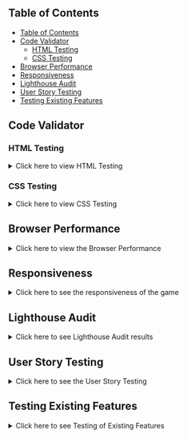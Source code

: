 ## Table of Contents

- [Table of Contents](#table-of-contents)
- [Code Validator](#code-validator)
  - [HTML Testing](#html-testing)
  - [CSS Testing](#css-testing)
- [Browser Performance](#browser-performance)
- [Responsiveness](#responsiveness)
- [Lighthouse Audit](#lighthouse-audit)
- [User Story Testing](#user-story-testing)
- [Testing Existing Features](#testing-existing-features)

## Code Validator

### HTML Testing
<details>
<summary>Click here to view HTML Testing</summary>

| Page | Errors                                           | Changes Made                                   |
| ---- | ------------------------------------------------ | ---------------------------------------------- |
| HTML | ![Before](word-quest/assets/images/testing/vaildator/html-before.png) | ![After](word-quest/assets/images/testing/vaildator/html-after.png) |

</details>

### CSS Testing

<details>
<summary>Click here to view CSS Testing</summary>

| Page | Errors                                          | Changes Made                                  |
| ---- | ----------------------------------------------- | --------------------------------------------- |
| CSS  | ![Before](assets/images/testing/css-before.png) | ![After](assets/images/testing/css-after.png) |

</details>

## Browser Performance

<details>
<summary>Click here to view the Browser Performance</summary>

| Browser         | Screenshots                                           |
| --------------- | ----------------------------------------------------- |
| Google Chrome   | ![Google Chrome](assets/images/testing/chrome.png)    |
| Mozilla Firefox | ![Mozilla Firefox](assets/images/testing/firefox.png) |
| Brave           | ![Brave](assets/images/testing/brave.png)             |
| Microsoft Edge  | ![Microsoft Edge](assets/images/testing/ms.png)       |

</details>

## Responsiveness

<details>
<summary>Click here to see the responsiveness of the game</summary>

| Device | Screenshot                                             |
| ------ | ------------------------------------------------------ |
| Mobile | ![Mobile Screenshot](assets/images/testing/mobile.png) |
| Tablet | ![Tablet Screenshot](assets/images/testing/tablet.png) |
| Laptop | ![Laptop Screenshot](assets/images/testing/laptop.png) |

</details>

## Lighthouse Audit

<details>
<summary>Click here to see Lighthouse Audit results</summary>

| Device  | Screenshot                                                     | Changes Made    |
| ------- | -------------------------------------------------------------- | --------------- |
| Desktop | ![Desktop Audit](assets/images/testing/lighthouse-desktop.png) | No changes made |
| Mobile  | ![Mobile Audit](assets/images/testing/lighthouse-mobile.png)   | No changes made |

</details>

## User Story Testing

<details>
<summary>Click here to see the User Story Testing</summary>

| **User Story**                                                                           | **Testing**                                                                                   | **Screenshot**                                                         |
| ---------------------------------------------------------------------------------------- | --------------------------------------------------------------------------------------------- | ---------------------------------------------------------------------- |
| As a new user, I would like to see a clear word so I know what the game is.              | Click "Start Game" and check if a scrambled word appears on screen.                           | ![Scrambled Word]()                         |
| As a new user, I would like to see a Start Game button so I can begin playing easily.    | Confirm the Start Game button is visible and clickable when the game loads.                   | ![Start Button](assets/images/testing/testing-start.png)               |
| As a new user, I would like to see an Instructions button to understand how to play.     | Click the Instructions button and confirm that clear guidance appears.                        | ![Instructions](assets/images/testing/testing-instructions.png)        |
| As a new user, I would like to see a timer.                                              | Start a game and confirm the timer appears and begins counting down.                       | ![Timer](assets/images/testing/testing-timer.png)                      |
| As a new user, I would like to see a hint button to help me if I get stuck.              | Press the Hint button and check that it reveals one random unrevealed letter.                 | ![Hint Button]()        |
| As a new user, I would like to see a restart button in case I want to play again.        | Complete the game and press Restart to ensure it resets everything.                  | ![Restart Button]()    |
| As an existing user, I would like hints that help without giving too much away.          | Use the Hint button multiple times to check that only three letters are revealed per use.     | ![Hint Result]()                  |
| As an existing user, I would like to enjoy the challenge and improve my guessing skills. | Check that the game provides different scrambled words each round to encourage replayability. | ![Challenging Word](assets/images/testing/testing-challeging-word.png) |

</details>

## Testing Existing Features

<details>
<summary>Click here to see Testing of Existing Features</summary>

</details>
